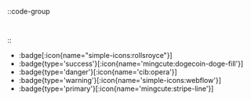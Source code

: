 ::code-group
```bash [Nilai]
```
```bash [Kriteria]
```
::
- :badge[:icon{name="simple-icons:rollsroyce"}] 
- :badge{type='success'}[:icon{name='mingcute:dogecoin-doge-fill'}] 
- :badge{type='danger'}[:icon{name='cib:opera'}] 
- :badge{type='warning'}[:icon{name='simple-icons:webflow'}] 
- :badge{type='primary'}[:icon{name='mingcute:stripe-line'}] 
